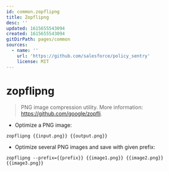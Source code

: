 ```yaml
---
id: common.zopflipng
title: Zopflipng
desc: ''
updated: 1615655543094
created: 1615655543094
gitDirPath: pages/common
sources:
  - name: ''
    url: 'https://github.com/salesforce/policy_sentry'
    license: MIT
---
```

# zopflipng

> PNG image compression utility.
> More information: <https://github.com/google/zopfli>.

- Optimize a PNG image:

`zopflipng {{input.png}} {{output.png}}`

- Optimize several PNG images and save with given prefix:

`zopflipng --prefix={{prefix}} {{image1.png}} {{image2.png}} {{image3.png}}`

